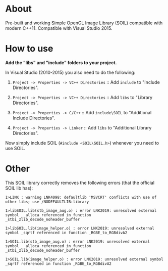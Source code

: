 # About
Pre-built and working Simple OpenGL Image Library (SOIL) compatible with modern C++11. Compatible with Visual Studio 2015.

# How to use
**Add the "libs" and "include" folders to your project.** 

In Visual Studio (2010-2015) you also need to do the following:

1. `Project -> Properties -> VC++ Directories` :: Add `include` to "Include Directories".

2. `Project -> Properties -> VC++ Directories` :: Add `libs` to "Library Directories".

3. `Project -> Properties -> C/C++` :: Add `include\SOIL` to "Additional Include Directories".

4. `Project -> Properties -> Linker` :: Add `libs` to "Additional Library Directories".


Now simply include SOIL (`#include <SOIL\SOIL.h>`) whenever you need to use SOIL.

# Other
This SOIL library correctly removes the following errors (that the official SOIL lib has):

`1>LINK : warning LNK4098: defaultlib 'MSVCRT' conflicts with use of other libs; use /NODEFAULTLIB:library`

`1>libSOIL.lib(stb_image_aug.o) : error LNK2019: unresolved external symbol __alloca referenced in function
_stbi_zlib_decode_noheader_buffer`

`1>libSOIL.lib(image_helper.o) : error LNK2019: unresolved external symbol _sqrtf referenced in function _RGBE_to_RGBdivA2`

`1>SOIL.lib(stb_image_aug.o) : error LNK2019: unresolved external symbol __alloca referenced in function _stbi_zlib_decode_noheader_buffer`

`1>SOIL.lib(image_helper.o) : error LNK2019: unresolved external symbol _sqrtf referenced in function _RGBE_to_RGBdivA2`
